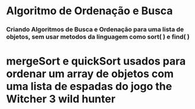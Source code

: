 <h1> Algoritmo de Ordenação e Busca </h1>

<h3> Criando Algoritmos de Busca e Ordenação para uma lista de objetos, sem usar metodos da linguagem como sort( ) e find( ) </h3>

# mergeSort e quickSort usados para ordenar um array de objetos com uma lista de espadas do jogo the Witcher 3 wild hunter